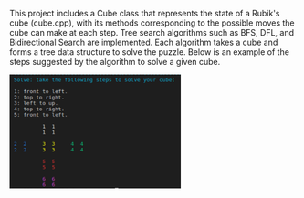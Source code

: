 This project includes a Cube class that represents the state of a Rubik's cube (cube.cpp), with its methods corresponding to the possible moves the cube can make at each step. 
Tree search algorithms such as BFS, DFL, and Bidirectional Search are implemented. Each algorithm takes a cube and forms a tree data structure to solve the puzzle. Below is an example of the steps suggested by the algorithm to solve a given cube.

<img src="fig1.png" alt="steps to solve the cube" width="300" height="200">
